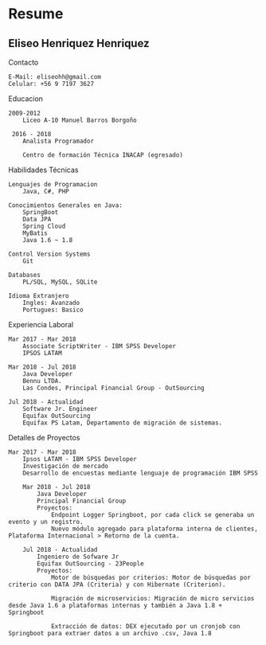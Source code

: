 Resume
================

Eliseo Henriquez Henriquez
------------------

Contacto

	E-Mail: eliseohh@gmail.com
    Celular: +56 9 7197 3627

Educacion

    2009-2012
        Liceo A-10 Manuel Barros Borgoño

	 2016 - 2018
		Analista Programador

		Centro de formación Técnica INACAP (egresado)

Habilidades Técnicas

	Lenguajes de Programacion
		Java, C#, PHP

    Conocimientos Generales en Java:
        SpringBoot
        Data JPA
        Spring Cloud
        MyBatis
        Java 1.6 ~ 1.8

	Control Version Systems
		Git

	Databases
		PL/SQL, MySQL, SQLite

    Idioma Extranjero
        Ingles: Avanzado
        Portugues: Basico

Experiencia Laboral

    Mar 2017 - Mar 2018
		Associate ScriptWriter - IBM SPSS Developer
		IPSOS LATAM

	Mar 2018 - Jul 2018
        Java Developer
		Bennu LTDA.
		Las Condes, Principal Financial Group - OutSourcing

	Jul 2018 - Actualidad
		Software Jr. Engineer
		Equifax OutSourcing
		Equifax PS Latam, Departamento de migración de sistemas.

Detalles de Proyectos

  	Mar 2017 - Mar 2018
        Ipsos LATAM - IBM SPSS Developer
        Investigación de mercado
        Desarrollo de encuestas mediante lenguaje de programación IBM SPSS

		Mar 2018 - Jul 2018
			Java Developer
			Principal Financial Group
			Proyectos:
				Endpoint Logger Springboot, por cada click se generaba un evento y un registro.
				Nuevo módulo agregado para plataforma interna de clientes, Plataforma Internacional > Retorno de la cuenta.

		Jul 2018 - Actualidad
			Ingeniero de Sofware Jr
			Equifax OutSourcing - 23People
			Proyectos:
				Motor de búsquedas por criterios: Motor de búsquedas por criterio con DATA JPA (Criteria) y con Hibernate (Criterion).

				Migración de microservicios: Migración de micro servicios desde Java 1.6 a plataformas internas y también a Java 1.8 + Springboot

				Extracción de datos: DEX ejecutado por un cronjob con Springboot para extraer datos a un archivo .csv, Java 1.8
